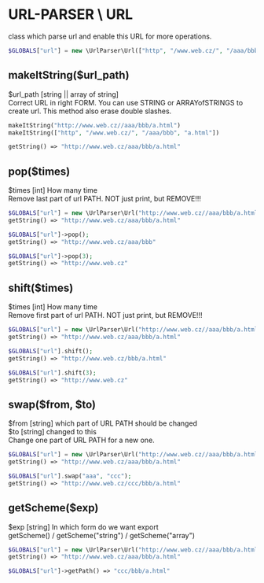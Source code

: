 # URL-PARSER \ URL
 class which parse url and enable this URL for more operations.<br>


```php
$GLOBALS["url"] = new \UrlParser\Url(["http", "/www.web.cz/", "/aaa/bbb", "a.html"]);
```

## makeItString($url_path)
$url_path [string || array of string]<br>
Correct URL in right FORM. You can use STRING or ARRAYofSTRINGS to create url.
This method also erase double slashes.

```php
makeItString("http://www.web.cz//aaa/bbb/a.html")
makeItString(["http", "/www.web.cz/", "/aaa/bbb", "a.html"])

getString() => "http://www.web.cz/aaa/bbb/a.html"
```






## pop($times)
$times [int]		How many time<br>
Remove last part of url PATH. NOT just print, but REMOVE!!!

```php
$GLOBALS["url"] = new \UrlParser\Url("http://www.web.cz//aaa/bbb/a.html");
getString() => "http://www.web.cz/aaa/bbb/a.html"

$GLOBALS["url"]->pop();
getString() => "http://www.web.cz/aaa/bbb"

$GLOBALS["url"]->pop(3);
getString() => "http://www.web.cz"
```




## shift($times)
$times [int]		How many time<br>
Remove first part of url PATH. NOT just print, but REMOVE!!!

```php
$GLOBALS["url"] = new \UrlParser\Url("http://www.web.cz//aaa/bbb/a.html");
getString() => "http://www.web.cz/aaa/bbb/a.html"

$GLOBALS["url"].shift();
getString() => "http://www.web.cz/bbb/a.html"

$GLOBALS["url"].shift(3);
getString() => "http://www.web.cz"
```


## swap($from, $to)
$from [string]	which part of URL PATH should be changed<br>
$to [string]	changed to this<br>
Change one part of URL PATH for a new one.

```php
$GLOBALS["url"] = new \UrlParser\Url("http://www.web.cz//aaa/bbb/a.html");
getString() => "http://www.web.cz/aaa/bbb/a.html"

$GLOBALS["url"].swap("aaa", "ccc");
getString() => "http://www.web.cz/ccc/bbb/a.html"

```




## getScheme($exp)
$exp [string]	In which form do we want export<br>
getScheme() / getScheme("string") / getScheme("array")

```php
$GLOBALS["url"] = new \UrlParser\Url("http://www.web.cz//aaa/bbb/a.html");
getString() => "http://www.web.cz/aaa/bbb/a.html"

$GLOBALS["url"]->getPath() => "ccc/bbb/a.html"

```
